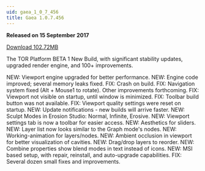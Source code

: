 ```yaml
---
uid: gaea_1_0_7_456
title: Gaea 1.0.7.456
---
```



**Released on 15 September 2017**

<a href="http://viridian.quadspinner.com/torplatform/TOR-1.0.7.456.msi">Download 102.72MB</a> <br>


<div class="release-note">

The TOR Platform BETA 1 New Build, with significant stability updates, upgraded render engine, and 100+ improvements.

NEW: Viewport engine upgraded for better performance.
NEW: Engine code improved; several memory leaks fixed.
FIX: Crash on build.
FIX: Navigation system fixed (Alt + Mouse1 to rotate). Other improvements forthcoming.
FIX: Viewport not visible on startup, until window is minimized.
FIX: Toolbar build button was not available.
FIX: Viewport quality settings were reset on startup.
NEW: Update notifications - new builds will arrive faster.
NEW: Sculpt Modes in Erosion Studio: Normal, Infinite, Erosive.
NEW: Viewport settings tab is now a toolbar for easier access.
NEW: Aesthetics for sliders.
NEW: Layer list now looks similar to the Graph mode's nodes.
NEW: Working-animation for layers/nodes.
NEW: Ambient occlusion in viewport for better visualization of cavities.
NEW: Drag/drop layers to reorder.
NEW: Combine properties show blend modes in text instead of icons.
NEW: MSI based setup, with repair, reinstall, and auto-upgrade capabilities.
FIX: Several dozen small fixes and improvements.
</div>
